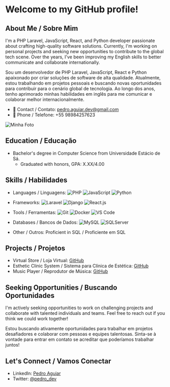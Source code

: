 # Welcome to my GitHub profile!

## About Me / Sobre Mim
I'm a PHP Laravel, JavaScript, React, and Python developer passionate about crafting high-quality software solutions. Currently, I'm working on personal projects and seeking new opportunities to contribute to the global tech scene. Over the years, I've been improving my English skills to better communicate and collaborate internationally.

Sou um desenvolvedor de PHP Laravel, JavaScript, React e Python apaixonado por criar soluções de software de alta qualidade. Atualmente, estou trabalhando em projetos pessoais e buscando novas oportunidades para contribuir para o cenário global de tecnologia. Ao longo dos anos, tenho aprimorado minhas habilidades em inglês para me comunicar e colaborar melhor internacionalmente.

- 📧 Contact / Contato: pedro.aguiar.dev@gmail.com
- 📱 Phone / Telefone: +55 98984257623

![Minha Foto](https://github.com/pedro162/pedro162.github.io/assets/60150082/5502c14d-4fb8-4db7-a283-87d93d0c798f)

## Education / Educação
- Bachelor's degree in Computer Science from Universidade Estácio de Sá.
  - Graduated with honors, GPA: X.XX/4.00

## Skills / Habilidades
- Languages / Linguagens:
  ![PHP](https://img.shields.io/badge/-PHP-777BB4?style=flat-square&logo=php&logoColor=white)
  ![JavaScript](https://img.shields.io/badge/-JavaScript-F7DF1E?style=flat-square&logo=javascript&logoColor=black)
  ![Python](https://img.shields.io/badge/-Python-3776AB?style=flat-square&logo=python&logoColor=white)

- Frameworks:
  ![Laravel](https://img.shields.io/badge/-Laravel-FF2D20?style=flat-square&logo=laravel&logoColor=white)
  ![Django](https://img.shields.io/badge/-Django-092E20?style=flat-square&logo=django&logoColor=white)
  ![React.js](https://img.shields.io/badge/-React.js-61DAFB?style=flat-square&logo=react&logoColor=black)

- Tools / Ferramentas:
  ![Git](https://img.shields.io/badge/-Git-F05032?style=flat-square&logo=git&logoColor=white)
  ![Docker](https://img.shields.io/badge/-Docker-2496ED?style=flat-square&logo=docker&logoColor=white)
  ![VS Code](https://img.shields.io/badge/-VS%20Code-007ACC?style=flat-square&logo=visual-studio-code&logoColor=white)

- Databases / Bancos de Dados:
  ![MySQL](https://img.shields.io/badge/-MySQL-4479A1?style=flat-square&logo=mysql&logoColor=white)
  ![SQLServer](https://img.shields.io/badge/-SQLServer-CC2927?style=flat-square&logo=microsoft-sql-server&logoColor=white)

- Other / Outros: Proficient in SQL / Proficiente em SQL

## Projects / Projetos
- Virtual Store / Loja Virtual: [GitHub](https://github.com/pedro162/loja_virtual)
- Esthetic Clinic System / Sistema para Clínica de Estética: [GitHub](https://github.com/pedro162/clinica_estetica)
- Music Player / Reprodutor de Música: [GitHub](https://github.com/pedro162/musicplayer)

## Seeking Opportunities / Buscando Oportunidades
I'm actively seeking opportunities to work on challenging projects and collaborate with talented individuals and teams. Feel free to reach out if you think we could work together!

Estou buscando ativamente oportunidades para trabalhar em projetos desafiadores e colaborar com pessoas e equipes talentosas. Sinta-se à vontade para entrar em contato se acreditar que poderíamos trabalhar juntos!

## Let's Connect / Vamos Conectar
- LinkedIn: [Pedro Aguiar](https://www.linkedin.com/in/pedro-aguiar)
- Twitter: [@pedro_dev](https://twitter.com/pedro_dev)
